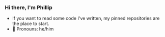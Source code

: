 ### Hi there, I'm Phillip

- If you want to read some code I've written, my pinned repositories are the place to start.
- 💬 Pronouns: he/him

<!-- ![GitHub stats](https://github-readme-stats.vercel.app/api?username=pc494&count_private=true&show_icons=true&theme=rose_pine&hide_title=true) -->
